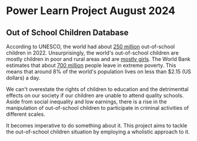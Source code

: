 # Power Learn Project August 2024
## Out of School Children Database
According to UNESCO, the world had about [250 million](https://www.unesco.org/en/articles/250-million-children-out-school-what-you-need-know-about-unescos-latest-education-data#:~:text=New%20UNESCO%20data%20shows%20that,progress%20continues%20to%20stagnate%20globally.) out-of-school children in 2022. Unsurprisingly, the world's out-of-school children are mostly children in poor and rural areas and are [mostly girls](https://uis.unesco.org/apps/visualisations/oosci-data-tool/index-en.html#en/cover). The World Bank estimates that about [700 million](https://www.worldbank.org/en/publication/poverty-prosperity-and-planet) people leave in extreme poverty. This means that around 8% of the world's population lives on less than $2.15 (US dollars) a day.

We can't overestate the rights of children to education and the detrimenttal effects on our society if our children are unable to attend quality schools. Aside from social inequality and low earnings, there is a rise in the manipulation of out-of-school children to participate in criminal activities of different scales.

It becomes imperative to do something about it. This project aims to tackle the out-of-school children situation by employing a wholistic approach to it. 
